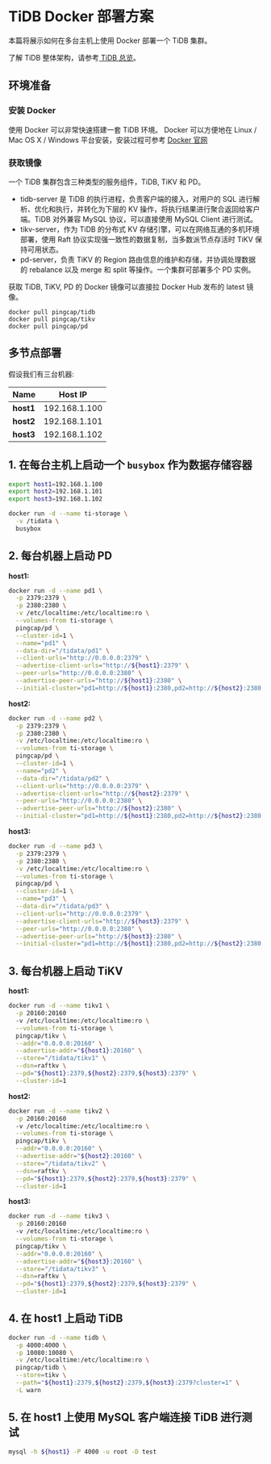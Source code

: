 # TiDB Docker 部署方案

本篇将展示如何在多台主机上使用 Docker 部署一个 TiDB 集群。

了解 TiDB 整体架构，请参考[ TiDB 总览](../README.md#tidb-总览)。

## 环境准备

### 安装 Docker
使用 Docker 可以非常快速搭建一套 TiDB 环境。
Docker 可以方便地在 Linux / Mac OS X / Windows 平台安装，安装过程可参考 [Docker 官网](https://www.docker.com/products/docker)

### 获取镜像
一个 TiDB 集群包含三种类型的服务组件，TiDB, TiKV 和 PD。

+ tidb-server 是 TiDB 的执行进程，负责客户端的接入，对用户的 SQL 进行解析、优化和执行，并转化为下层的 KV 操作，将执行结果进行聚合返回给客户端。TiDB 对外兼容 MySQL 协议，可以直接使用 MySQL Client 进行测试。
+ tikv-server，作为 TiDB 的分布式 KV 存储引擎，可以在网络互通的多机环境部署，使用 Raft 协议实现强一致性的数据复制，当多数派节点存活时 TiKV 保持可用状态。
+ pd-server，负责 TiKV 的 Region 路由信息的维护和存储，并协调处理数据的 rebalance 以及 merge 和 split 等操作。一个集群可部署多个 PD 实例。

获取 TiDB, TiKV, PD 的 Docker 镜像可以直接拉 Docker Hub 发布的 latest 镜像。

```
docker pull pingcap/tidb
docker pull pingcap/tikv
docker pull pingcap/pd
```

## 多节点部署

假设我们有三台机器:

|Name|Host IP|
|----|-------|
|**host1**|192.168.1.100|
|**host2**|192.168.1.101|
|**host3**|192.168.1.102|


## 1. 在每台主机上启动一个 `busybox` 作为数据存储容器

```bash
export host1=192.168.1.100
export host2=192.168.1.101
export host3=192.168.1.102

docker run -d --name ti-storage \
  -v /tidata \
  busybox
```

## 2. 每台机器上启动 PD

**host1:**
```bash
docker run -d --name pd1 \
  -p 2379:2379 \
  -p 2380:2380 \
  -v /etc/localtime:/etc/localtime:ro \
  --volumes-from ti-storage \
  pingcap/pd \
  --cluster-id=1 \
  --name="pd1" \
  --data-dir="/tidata/pd1" \
  --client-urls="http://0.0.0.0:2379" \
  --advertise-client-urls="http://${host1}:2379" \
  --peer-urls="http://0.0.0.0:2380" \
  --advertise-peer-urls="http://${host1}:2380" \
  --initial-cluster="pd1=http://${host1}:2380,pd2=http://${host2}:2380,pd3=http://${host3}:2380" \
```

**host2:**
```bash
docker run -d --name pd2 \
  -p 2379:2379 \
  -p 2380:2380 \
  -v /etc/localtime:/etc/localtime:ro \
  --volumes-from ti-storage \
  pingcap/pd \
  --cluster-id=1 \
  --name="pd2" \
  --data-dir="/tidata/pd2" \
  --client-urls="http://0.0.0.0:2379" \
  --advertise-client-urls="http://${host2}:2379" \
  --peer-urls="http://0.0.0.0:2380" \
  --advertise-peer-urls="http://${host2}:2380" \
  --initial-cluster="pd1=http://${host1}:2380,pd2=http://${host2}:2380,pd3=http://${host3}:2380" \
```

**host3:**
```bash
docker run -d --name pd3 \
  -p 2379:2379 \
  -p 2380:2380 \
  -v /etc/localtime:/etc/localtime:ro \
  --volumes-from ti-storage \
  pingcap/pd \
  --cluster-id=1 \
  --name="pd3" \
  --data-dir="/tidata/pd3" \
  --client-urls="http://0.0.0.0:2379" \
  --advertise-client-urls="http://${host3}:2379" \
  --peer-urls="http://0.0.0.0:2380" \
  --advertise-peer-urls="http://${host3}:2380" \
  --initial-cluster="pd1=http://${host1}:2380,pd2=http://${host2}:2380,pd3=http://${host3}:2380" \
```

## 3. 每台机器上启动 TiKV

**host1:**
```bash
docker run -d --name tikv1 \
  -p 20160:20160
  -v /etc/localtime:/etc/localtime:ro \
  --volumes-from ti-storage \
  pingcap/tikv \
  --addr="0.0.0.0:20160" \
  --advertise-addr="${host1}:20160" \
  --store="/tidata/tikv1" \
  --dsn=raftkv \
  --pd="${host1}:2379,${host2}:2379,${host3}:2379" \
  --cluster-id=1
```

**host2:**
```bash
docker run -d --name tikv2 \
  -p 20160:20160
  -v /etc/localtime:/etc/localtime:ro \
  --volumes-from ti-storage \
  pingcap/tikv \
  --addr="0.0.0.0:20160" \
  --advertise-addr="${host2}:20160" \
  --store="/tidata/tikv2" \
  --dsn=raftkv \
  --pd="${host1}:2379,${host2}:2379,${host3}:2379" \
  --cluster-id=1
```

**host3:**
```bash
docker run -d --name tikv3 \
  -p 20160:20160
  -v /etc/localtime:/etc/localtime:ro \
  --volumes-from ti-storage \
  pingcap/tikv \
  --addr="0.0.0.0:20160" \
  --advertise-addr="${host3}:20160" \
  --store="/tidata/tikv3" \
  --dsn=raftkv \
  --pd="${host1}:2379,${host2}:2379,${host3}:2379" \
  --cluster-id=1
```

## 4. 在 **host1** 上启动 TiDB

```bash
docker run -d --name tidb \
  -p 4000:4000 \
  -p 10080:10080 \
  -v /etc/localtime:/etc/localtime:ro \
  pingcap/tidb \
  --store=tikv \
  --path="${host1}:2379,${host2}:2379,${host3}:2379?cluster=1" \
  -L warn
```

## 5. 在 **host1** 上使用 MySQL 客户端连接 TiDB 进行测试

```bash
mysql -h ${host1} -P 4000 -u root -D test
```